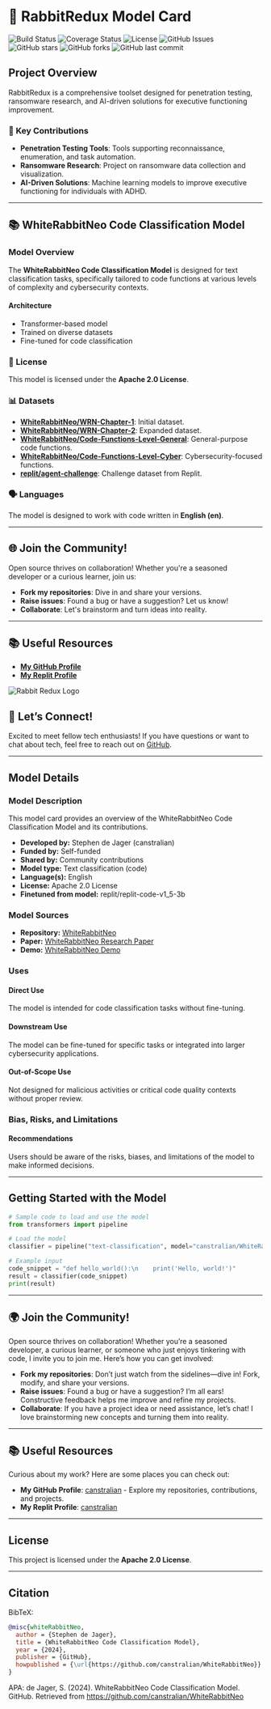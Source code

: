 # 🐇 RabbitRedux Model Card

![Build Status](https://img.shields.io/github/actions/workflow/status/canstralian/RabbitRedux/ci.yml)
![Coverage Status](https://img.shields.io/codecov/c/github/canstralian/RabbitRedux)
![License](https://img.shields.io/github/license/canstralian/RabbitRedux)
![GitHub Issues](https://img.shields.io/github/issues/canstralian/RabbitRedux)
![GitHub stars](https://img.shields.io/github/stars/canstralian/RabbitRedux)
![GitHub forks](https://img.shields.io/github/forks/canstralian/RabbitRedux)
![GitHub last commit](https://img.shields.io/github/last-commit/canstralian/RabbitRedux)

## Project Overview
RabbitRedux is a comprehensive toolset designed for penetration testing, ransomware research, and AI-driven solutions for executive functioning improvement.

### 🌟 Key Contributions
- **Penetration Testing Tools**: Tools supporting reconnaissance, enumeration, and task automation.
- **Ransomware Research**: Project on ransomware data collection and visualization.
- **AI-Driven Solutions**: Machine learning models to improve executive functioning for individuals with ADHD.

---

## 📚 WhiteRabbitNeo Code Classification Model

### Model Overview
The **WhiteRabbitNeo Code Classification Model** is designed for text classification tasks, specifically tailored to code functions at various levels of complexity and cybersecurity contexts.

#### Architecture
- Transformer-based model
- Trained on diverse datasets
- Fine-tuned for code classification

### 📜 License
This model is licensed under the **Apache 2.0 License**.

### 📊 Datasets
- **[WhiteRabbitNeo/WRN-Chapter-1](link)**: Initial dataset.
- **[WhiteRabbitNeo/WRN-Chapter-2](link)**: Expanded dataset.
- **[WhiteRabbitNeo/Code-Functions-Level-General](link)**: General-purpose code functions.
- **[WhiteRabbitNeo/Code-Functions-Level-Cyber](link)**: Cybersecurity-focused functions.
- **[replit/agent-challenge](link)**: Challenge dataset from Replit.

### 🗣️ Languages
The model is designed to work with code written in **English (en)**.

---

## 🌐 Join the Community!
Open source thrives on collaboration! Whether you're a seasoned developer or a curious learner, join us:
- **Fork my repositories**: Dive in and share your versions.
- **Raise issues**: Found a bug or have a suggestion? Let us know!
- **Collaborate**: Let's brainstorm and turn ideas into reality.

---

## 📚 Useful Resources
- **[My GitHub Profile](https://github.com/canstralian)**
- **[My Replit Profile](https://replit.com/@canstralian)**

![Rabbit Redux Logo](https://tse3.mm.bing.net/th?id=OIG4.94E8NipHRHPUCkrmPlI_&pid=ImgGn)

## 🤔 Let’s Connect!
Excited to meet fellow tech enthusiasts! If you have questions or want to chat about tech, feel free to reach out on [GitHub](https://github.com/canstralian).

---

## Model Details

### Model Description
This model card provides an overview of the WhiteRabbitNeo Code Classification Model and its contributions.
- **Developed by:** Stephen de Jager (canstralian)
- **Funded by:** Self-funded
- **Shared by:** Community contributions
- **Model type:** Text classification (code)
- **Language(s):** English
- **License:** Apache 2.0 License
- **Finetuned from model:** replit/replit-code-v1_5-3b

### Model Sources
- **Repository:** [WhiteRabbitNeo](https://github.com/canstralian/WhiteRabbitNeo)
- **Paper:** [WhiteRabbitNeo Research Paper](#)
- **Demo:** [WhiteRabbitNeo Demo](#)

### Uses
#### Direct Use
The model is intended for code classification tasks without fine-tuning.

#### Downstream Use
The model can be fine-tuned for specific tasks or integrated into larger cybersecurity applications.

#### Out-of-Scope Use
Not designed for malicious activities or critical code quality contexts without proper review.

### Bias, Risks, and Limitations
#### Recommendations
Users should be aware of the risks, biases, and limitations of the model to make informed decisions.

---

## Getting Started with the Model

```python
# Sample code to load and use the model
from transformers import pipeline

# Load the model
classifier = pipeline("text-classification", model="canstralian/WhiteRabbitNeo")

# Example input
code_snippet = "def hello_world():\n    print('Hello, world!')"
result = classifier(code_snippet)
print(result)
```

---

## 🌍 Join the Community!

Open source thrives on collaboration! Whether you’re a seasoned developer, a curious learner, or someone who just enjoys tinkering with code, I invite you to join me. Here’s how you can get involved:
- **Fork my repositories**: Don’t just watch from the sidelines—dive in! Fork, modify, and share your versions.
- **Raise issues**: Found a bug or have a suggestion? I’m all ears! Constructive feedback helps me improve and refine my projects.
- **Collaborate**: If you have a project idea or need assistance, let’s chat! I love brainstorming new concepts and turning them into reality.

---

## 📚 Useful Resources

Curious about my work? Here are some places you can check out:
- **My GitHub Profile**: [canstralian](https://github.com/canstralian) - Explore my repositories, contributions, and projects.
- **My Replit Profile**: [canstralian](https://replit.com/@canstralian)

---

## License

This project is licensed under the **Apache 2.0 License**.

--- 

## Citation

BibTeX:
```bibtex
@misc{whiteRabbitNeo,
  author = {Stephen de Jager},
  title = {WhiteRabbitNeo Code Classification Model},
  year = {2024},
  publisher = {GitHub},
  howpublished = {\url{https://github.com/canstralian/WhiteRabbitNeo}}
}
```

APA:
de Jager, S. (2024). WhiteRabbitNeo Code Classification Model. GitHub. Retrieved from https://github.com/canstralian/WhiteRabbitNeo

